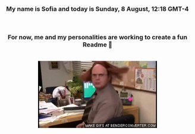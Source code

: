 


<div align="center">
<h3 >My name is Sofia and today is Sunday, 8 August, 12:18 GMT-4</h3><br>
<h3 >For now, me and my personalities are working to create a fun Readme 👋
</h3><br>
<img src='img/dwight.gif' alt='working...'/>
</div>
